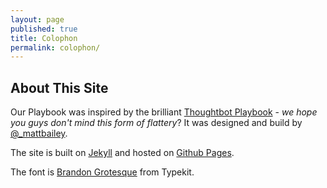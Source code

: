 ```yaml
---
layout: page
published: true
title: Colophon
permalink: colophon/
---
```


## About This Site

Our Playbook was inspired by the brilliant [Thoughtbot Playbook](http://playbook.thoughtbot.com/) - *we hope you guys don't mind this form of flattery*? It was designed and build by [@_mattbailey](http://www.twitter.com/_mattbailey).

The site is built on [Jekyll](http://jekyllrb.com/) and hosted on [Github Pages](http://pages.github.com/).

The font is [Brandon Grotesque](https://typekit.com/fonts/brandon-grotesque) from Typekit.